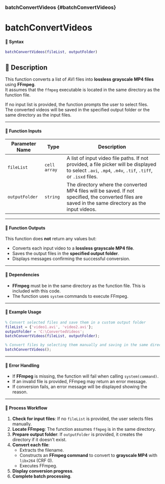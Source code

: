 ### batchConvertVideos {#batchConvertVideos}

# batchConvertVideos

#### 📌 Syntax
```matlab
batchConvertVideos(fileList, outputFolder)
```

## 📌 Description
This function converts a list of AVI files into **lossless grayscale MP4 files** using **FFmpeg**.  
It assumes that the `ffmpeg` executable is located in the same directory as the function file.  

If no input list is provided, the function prompts the user to select files.  
The converted videos will be saved in the specified output folder or the same directory as the input files.

---

####  📌 Function Inputs
| Parameter Name  | Type       | Description  |
|----------------|------------|-------------|
| `fileList`     | `cell array` | A list of input video file paths. If not provided, a file picker will be displayed to select `.avi`, `.mp4`, `.m4v`, `.tif`, `.tiff`, or `.isxd` files. |
| `outputFolder` | `string`    | The directory where the converted MP4 files will be saved. If not specified, the converted files are saved in the same directory as the input videos. |

---

####  📌 Function Outputs
This function does **not** return any values but:
- Converts each input video to a **lossless grayscale MP4 file**.
- Saves the output files in the **specified output folder**.
- Displays messages confirming the successful conversion.

---

####  📌 Dependencies
- **FFmpeg** must be in the same directory as the function file. This is included with this code.
- The function uses `system` commands to execute FFmpeg.

---

#### 📌 Example Usage
```matlab
% Convert selected files and save them in a custom output folder
fileList = {'video1.avi', 'video2.avi'};
outputFolder = 'C:\ConvertedVideos';
batchConvertVideos(fileList, outputFolder);
```

```matlab
% Convert files by selecting them manually and saving in the same directory
batchConvertVideos();
```

---

#### 📌 Error Handling
- If **FFmpeg** is missing, the function will fail when calling `system(command)`.
- If an invalid file is provided, FFmpeg may return an error message.
- If conversion fails, an error message will be displayed showing the reason.

---

#### 📌 Process Workflow
1. **Check for input files**: If no `fileList` is provided, the user selects files manually.
2. **Locate FFmpeg**: The function assumes `ffmpeg` is in the same directory.
3. **Prepare output folder**: If `outputFolder` is provided, it creates the directory if it doesn't exist.
4. **Convert each file**:
   - Extracts the filename.
   - Constructs an **FFmpeg command** to convert to **grayscale MP4** with `libx264` (CRF 0).
   - Executes FFmpeg.
5. **Display conversion progress**.
6. **Complete batch processing**.
